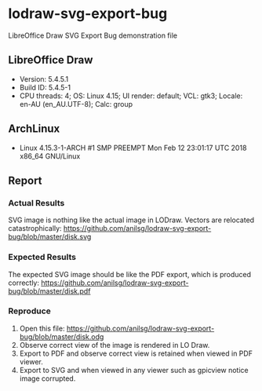 # lodraw-svg-export-bug
LibreOffice Draw SVG Export Bug demonstration file

## LibreOffice Draw
- Version: 5.4.5.1
- Build ID: 5.4.5-1
- CPU threads: 4; OS: Linux 4.15; UI render: default; VCL: gtk3; Locale: en-AU (en_AU.UTF-8); Calc: group

## ArchLinux
- Linux 4.15.3-1-ARCH #1 SMP PREEMPT Mon Feb 12 23:01:17 UTC 2018 x86_64 GNU/Linux

## Report

### Actual Results
SVG image is nothing like the actual image in LODraw. Vectors are relocated catastrophically: https://github.com/anilsg/lodraw-svg-export-bug/blob/master/disk.svg

### Expected Results
The expected SVG image should be like the PDF export, which is produced correctly: https://github.com/anilsg/lodraw-svg-export-bug/blob/master/disk.pdf

### Reproduce

1. Open this file: https://github.com/anilsg/lodraw-svg-export-bug/blob/master/disk.odg
2. Observe correct view of the image is rendered in LO Draw.
3. Export to PDF and observe correct view is retained when viewed in PDF viewer.
4. Export to SVG and when viewed in any viewer such as gpicview notice image corrupted.
